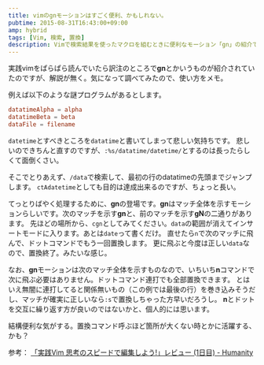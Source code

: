 ```yaml
---
title: vimのgnモーションはすごく便利、かもしれない。
pubtime: 2015-08-31T16:43:00+09:00
amp: hybrid
tags: [Vim, 検索, 置換]
description: Vimで検索結果を使ったマクロを組むときに便利なモーション「gn」の紹介です。検索結果全体をモーションで指定することが出来ます。
---
```


実践vimをぱらぱら読んでいたら訳注のところで**gn**とかいうものが紹介されていたのですが、解説が無く。気になって調べてみたので、使い方をメモ。

例えば以下のような謎プログラムがあるとします。
``` toml
datatimeAlpha = alpha
datatimeBeta = beta
dataFile = filename
```
`datetime`とすべきところを`datatime`と書いてしまって悲しい気持ちです。
悲しいのできちんと直すのですが、`:%s/datatime/datetime/`とするのは長ったらしくて面倒くさい。

そこでとりあえず、`/data`で検索して、最初の行のdatatimeの先頭までジャンプします。
`ctAdatetime`としても目的は達成出来るのですが、ちょっと長い。

てっとりばやく処理するために、**gn**の登場です。**gn**はマッチ全体を示すモーションらしいです。次のマッチを示す**gn**と、前のマッチを示す**gN**の二通りがあります。
先ほどの場所から、`cgn`としてみてください。`data`の範囲が消えてインサートモードに入ります。あとは`date`って書くだけ。
直せたら`n`で次のマッチに飛んで、ドットコマンドでもう一回置換します。
更に飛ぶと今度は正しい`data`なので、置換終了。みたいな感じ。

なお、**gn**モーションは次のマッチ全体を示すものなので、いちいち**n**コマンドで次に飛ぶ必要はありません。ドットコマンド連打でも全部置換できます。
とはいえ無闇に連打してると関係無いもの（この例では最後の行）を巻き込みそうだし、マッチが確実に正しいなら`:s`で置換しちゃった方早いだろうし。
**n**とドットを交互に繰り返す方が良いのではないかと、個人的には思います。

結構便利な気がする。置換コマンド呼ぶほど箇所が大くない時とかに活躍する、かも？

参考： [「実践Vim 思考のスピードで編集しよう!」レビュー (1日目) - Humanity](http://tyru.hatenablog.com/entry/20130902/practical_vim_review)
